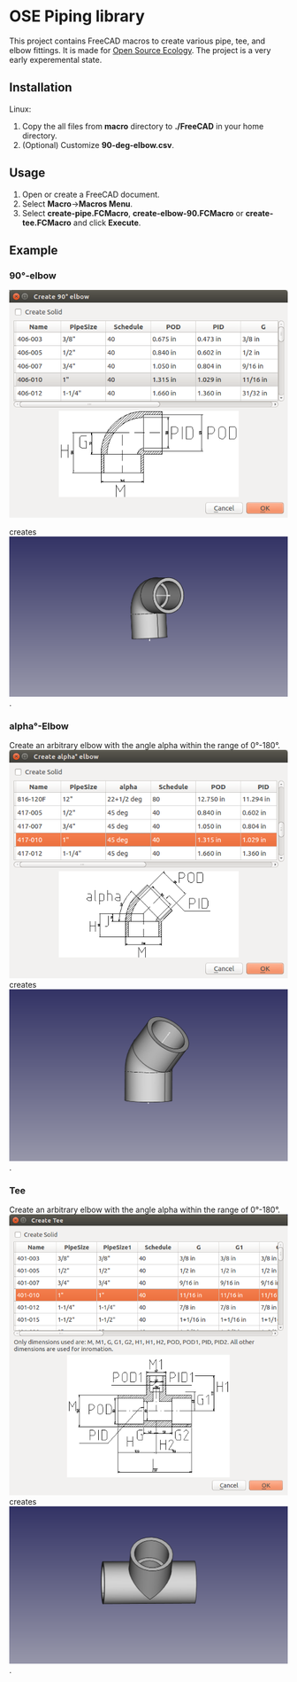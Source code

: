 # OSE Piping library #
This project contains FreeCAD macros to create various pipe, tee, and elbow fittings.
It is made for [Open Source Ecology](http://opensourceecology.org). The project is a very early experemental state.

## Installation ##
Linux:

1. Copy the all files from **macro**  directory to **./FreeCAD** in your home directory.
2. (Optional) Customize **90-deg-elbow.csv**.

## Usage ##

1. Open or create a FreeCAD document.
2. Select **Macro**->**Macros Menu**.
3. Select **create-pipe.FCMacro**, **create-elbow-90.FCMacro** or **create-tee.FCMacro** and click **Execute**.
   
## Example ##
### 90°-elbow ### 
![90°-elbow dialog](doc/pvc-elbow-90-gui-screenshot.png)

creates
![90°-elbow CAD screenshot](doc/pvc-elbow-90-cad-screenshot.png).

### alpha°-Elbow ### 
Create an arbitrary elbow with the angle alpha within the range of 0°-180°.
![alpha°-elbow dialog](doc/pvc-elbow-alpha-gui-screenshot.png)
creates
![alpha°-elbow CAD](doc/pvc-elbow-alpha-cad-screenshot.png).

### Tee ### 
Create an arbitrary elbow with the angle alpha within the range of 0°-180°.
![create-tee dialog](doc/pvc-tee-gui-screenshot.png)
creates
![tee CAD](doc/pvc-tee-cad-screenshot.png).
